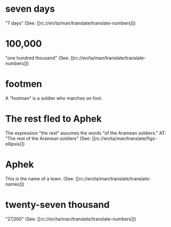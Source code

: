 # seven days

"7 days" (See: [[rc://en/ta/man/translate/translate-numbers]])

# 100,000

"one hundred thousand" (See: [[rc://en/ta/man/translate/translate-numbers]])

# footmen

A "footman" is a soldier who marches on foot.

# The rest fled to Aphek

The expression "the rest" assumes the words "of the Aramean soldiers." AT: "The rest of the Aramean soldiers" (See: [[rc://en/ta/man/translate/figs-ellipsis]])

# Aphek

This is the name of a town. (See: [[rc://en/ta/man/translate/translate-names]])

# twenty-seven thousand

"27,000" (See: [[rc://en/ta/man/translate/translate-numbers]])